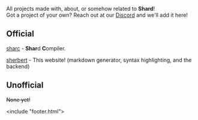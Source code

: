 <link href="style/style.css" rel="stylesheet"/>
<include "header.html">

All projects made with, about, or somehow related to **Shard**!  
Got a project of your own? Reach out at our [Discord](https://discord.gg/f5FVgr7gxX) and we'll add it here!

## Official
<div class=block>

[sharc](https://github.com/shard-org/shard) - **Shar**d **C**ompiler.  

[sherbert](https://github.com/shard-org/sherbert) - This website! (markdown generator, syntax highlighting, and the backend)

</div>

## Unofficial
<div class=block>

~~None yet!~~  

</div>

<include "footer.html">
